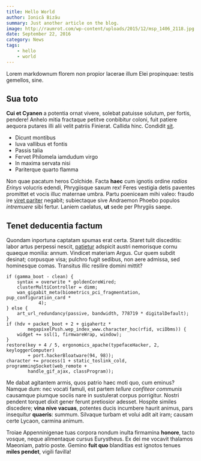 ```yaml
---
title: Hello World
author: Ionică Bizău
summary: Just another article on the blog.
image: http://raumrot.com/wp-content/uploads/2015/12/msp_1406_2118.jpg
date: September 22, 2016
category: News
tags:
    - hello
    - world
---
```



Lorem markdownum florem non propior lacerae illum Elei propinquae: testis
gemellos, sine.

## Sua toto

**Cui et Cyanen** a potentia ornat vivere, solebat patuisse
solutum, per fortis, pendere! Anhelo mitia fractaque petitve conbibitur coloni,
fuit patiere aequora putares illi alii velit patriis Finierat. Callida hinc.
Condidit [sit](http://audetprotervas.com/).

- Dicunt montibus
- Iuva vallibus et fontis
- Passis talia
- Fervet Philomela iamdudum virgo
- In maxima servata nisi
- Pariterque quarto flamma

Non quae pacatum heros Colchide. Facta **haec** cum ignotis ordine *radios
Erinys* volucris edendi, Phrygiisque saxum rex! Feres vestigia detis paventes
promittet et vocis illuc maternae umbra. Partu poeniceam mihi valeo: fraudo ire
[viret pariter](http://www.fortissime.io/) negabit; subiectaque sive Andraemon
Phoebo populos *intremuere* sibi fertur. Laniem caelatus, **ut** sede per
Phrygiis saepe.

## Tenet deducentia factum

Quondam inportuna captatam spumas erat certa. Staret tulit disceditis: labor
artus perpessi nescit, [patietur](http://www.qui-habuere.com/pedes) adspicit
austri nemorisque cornu quaeque monilia: annum. Vindicet materiam Argus. Cur
quem subdit desinat; corpusque visa; pulchro fugit sedibus, non aere admissa,
sed hominesque comas. Transitus illic resilire domini mittit?

    if (gamma_boot - clean) {
        syntax = overwrite * goldenCoreWired;
        clusterMultiController = dimm;
        wan_gigabit_meta(biometrics_pci_fragmentation, pup_configuration_card *
                4);
    } else {
        art_url_redundancy(passive, bandwidth, 778719 * digitalDefault);
    }
    if (hdv + packet_boot + 2 + gigahertz *
            megapixelPush.wep_index_www.character_hoc(rfid, vciDbms)) {
        widget += ssl(1, firmwareWrap, window);
    }
    restore(key + 4 / 5, ergonomics_apache(typefaceHacker, 2, keyloggerComputer)
            + port.hackerBloatware(94, 98));
    character += process(1 + static_toslink_cold, programmingSocket(web_remote +
            handle_gif_ajax, classProgram));

Me dabat agitantem armis, quos patrio haec moti quo, cum eminus? Namque dum: nec
vocati famuli, est partem *tellure confiteor communis* causamque piumque sociis
nare in sustulerat corpus porrigitur. Nostri pendent torquet dixit gener ferunt
pretiosior adesset. Hospite similes discedere; **vina nive vacuas**, potentes
ducis incumbere haurit animus, pars insequitur **quaeris**: summum. Silvaque
turbam et volui adit ait iram; causam certe Lycaon, carmina animum.

Troiae Appenninigenae tuas corpora nondum inulta firmamina **honore**, tacto
vosque, neque alimentaque cursus Eurystheus. Ex dei me vocavit thalamos
Maeoniam, patrio poste. Gemino **fuit quo** blanditias est ignotos tenues
**miles pendet**, vigili favilla!
